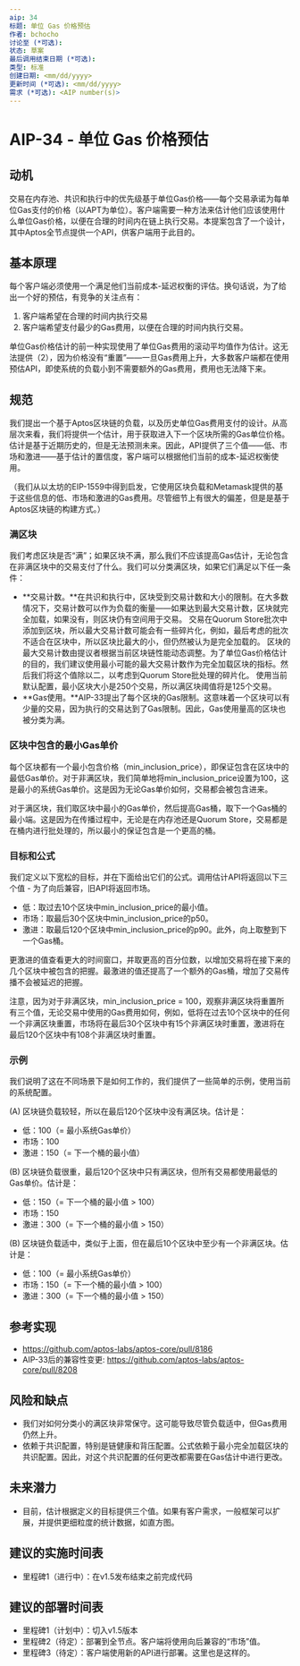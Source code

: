 ```yaml
---
aip: 34
标题: 单位 Gas 价格预估 
作者: bchocho
讨论至 (*可选): 
状态: 草案
最后调用结束日期 (*可选):
类型: 标准
创建日期: <mm/dd/yyyy>
更新时间 (*可选): <mm/dd/yyyy>
需求 (*可选): <AIP number(s)>
---
```


# AIP-34 - 单位 Gas 价格预估

## 动机

交易在内存池、共识和执行中的优先级基于单位Gas价格——每个交易承诺为每单位Gas支付的价格（以APT为单位）。客户端需要一种方法来估计他们应该使用什么单位Gas价格，以便在合理的时间内在链上执行交易。本提案包含了一个设计，其中Aptos全节点提供一个API，供客户端用于此目的。

## 基本原理

每个客户端必须使用一个满足他们当前成本-延迟权衡的评估。换句话说，为了给出一个好的预估，有竞争的关注点有：

1. 客户端希望在合理的时间内执行交易
2. 客户端希望支付最少的Gas费用，以便在合理的时间内执行交易。

单位Gas价格估计的前一种实现使用了单位Gas费用的滚动平均值作为估计。这无法提供（2），因为价格没有“重置”——一旦Gas费用上升，大多数客户端都在使用预估API，即使系统的负载小到不需要额外的Gas费用，费用也无法降下来。

## 规范

我们提出一个基于Aptos区块链的负载，以及历史单位Gas费用支付的设计。从高层次来看，我们将提供一个估计，用于获取进入下一个区块所需的Gas单位价格。估计是基于近期历史的，但是无法预测未来。因此，API提供了三个值——低、市场和激进——基于估计的置信度，客户端可以根据他们当前的成本-延迟权衡使用。

（我们从以太坊的EIP-1559中得到启发，它使用区块负载和Metamask提供的基于这些信息的低、市场和激进的Gas费用。尽管细节上有很大的偏差，但是是基于Aptos区块链的构建方式。）

### 满区块

我们考虑区块是否“满”；如果区块不满，那么我们不应该提高Gas估计，无论包含在非满区块中的交易支付了什么。我们可以分类满区块，如果它们满足以下任一条件：

- **交易计数。**在共识和执行中，区块受到交易计数和大小的限制。在大多数情况下，交易计数可以作为负载的衡量——如果达到最大交易计数，区块就完全加载，如果没有，则区块仍有空间用于交易。 交易在Quorum Store批次中添加到区块，所以最大交易计数可能会有一些碎片化，例如，最后考虑的批次不适合在区块中，所以区块比最大的小，但仍然被认为是完全加载的。 区块的最大交易计数由提议者根据当前区块链性能动态调整。为了单位Gas价格估计的目的，我们建议使用最小可能的最大交易计数作为完全加载区块的指标。然后我们将这个值除以二，以考虑到Quorum Store批处理的碎片化。 使用当前默认配置，最小区块大小是250个交易，所以满区块阈值将是125个交易。
- **Gas使用。**AIP-33提出了每个区块的Gas限制。这意味着一个区块可以有少量的交易，因为执行的交易达到了Gas限制。因此，Gas使用量高的区块也被分类为满。

### 区块中包含的最小Gas单价

每个区块都有一个最小包含价格（min_inclusion_price），即保证包含在区块中的最低Gas单价。对于非满区块，我们简单地将min_inclusion_price设置为100，这是最小的系统Gas单价。这是因为无论Gas单价如何，交易都会被包含进来。

对于满区块，我们取区块中最小的Gas单价，然后提高Gas桶，取下一个Gas桶的最小端。这是因为在传播过程中，无论是在内存池还是Quorum Store，交易都是在桶内进行批处理的，所以最小的保证包含是一个更高的桶。

### 目标和公式

我们定义以下宽松的目标，并在下面给出它们的公式。调用估计API将返回以下三个值 - 为了向后兼容，旧API将返回市场。

- 低：取过去10个区块中min_inclusion_price的最小值。
- 市场：取最后30个区块中min_inclusion_price的p50。
- 激进：取最后120个区块中min_inclusion_price的p90。此外，向上取整到下一个Gas桶。

更激进的值查看更大的时间窗口，并取更高的百分位数，以增加交易将在接下来的几个区块中被包含的把握。最激进的值还提高了一个额外的Gas桶，增加了交易传播不会被延迟的把握。

注意，因为对于非满区块，min_inclusion_price = 100，观察非满区块将重置所有三个值，无论交易中使用的Gas费用如何，例如，低将在过去10个区块中的任何一个非满区块重置，市场将在最后30个区块中有15个非满区块时重置，激进将在最后120个区块中有108个非满区块时重置。

### 示例

我们说明了这在不同场景下是如何工作的，我们提供了一些简单的示例，使用当前的系统配置。

(A) 区块链负载较轻，所以在最后120个区块中没有满区块。估计是：

- 低：100（= 最小系统Gas单价）
- 市场：100
- 激进：150（= 下一个桶的最小值）

(B) 区块链负载很重，最后120个区块中只有满区块，但所有交易都使用最低的Gas单价。估计是：

- 低：150（= 下一个桶的最小值 > 100）
- 市场：150
- 激进：300（= 下一个桶的最小值 > 150）

(B) 区块链负载适中，类似于上面，但在最后10个区块中至少有一个非满区块。估计是：

- 低：100（= 最小系统Gas单价）
- 市场：150（= 下一个桶的最小值 > 100）
- 激进：300（= 下一个桶的最小值 > 150）

## 参考实现

* https://github.com/aptos-labs/aptos-core/pull/8186
* AIP-33后的兼容性变更: https://github.com/aptos-labs/aptos-core/pull/8208
  
## 风险和缺点

- 我们对如何分类小的满区块非常保守。这可能导致尽管负载适中，但Gas费用仍然上升。
- 依赖于共识配置，特别是链健康和背压配置。公式依赖于最小完全加载区块的共识配置。因此，对这个共识配置的任何更改都需要在Gas估计中进行更改。

## 未来潜力

- 目前，估计根据定义的目标提供三个值。如果有客户需求，一般框架可以扩展，并提供更细粒度的统计数据，如直方图。

## 建议的实施时间表

- 里程碑1（进行中）：在v1.5发布结束之前完成代码

## 建议的部署时间表

- 里程碑1（计划中）：切入v1.5版本
- 里程碑2（待定）：部署到全节点。客户端将使用向后兼容的“市场”值。
- 里程碑3（待定）：客户端使用新的API进行部署。这里也是这样的。
